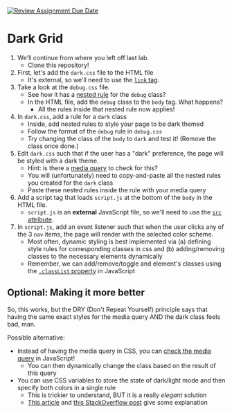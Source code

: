 [![Review Assignment Due Date](https://classroom.github.com/assets/deadline-readme-button-24ddc0f5d75046c5622901739e7c5dd533143b0c8e959d652212380cedb1ea36.svg)](https://classroom.github.com/a/ZFhEzU90)
# Dark Grid

1. We'll continue from where you left off last lab.
    * Clone this repository!
1. First, let's add the `dark.css` file to the HTML file
    * It's external, so we'll need to use the [`link` tag](https://www.w3schools.com/tags/tag_link.asp).
1. Take a look at the `debug.css` file.
    * See how it has a [nested rule](https://developer.mozilla.org/en-US/docs/Web/CSS/CSS_nesting/Using_CSS_nesting) for the `debug` class?
    * In the HTML file, add the `debug` class to the `body` tag. What happens? 
        * All the rules inside that nested rule now applies!
1. In `dark.css`, add a rule for a `dark` class
    * Inside, add nested rules to style your page to be dark themed
    * Follow the format of the `debug` rule in `debug.css`
    * Try changing the class of the `body` to `dark` and test it! (Remove the class once done.)
1. Edit `dark.css` such that if the user has a "dark" preference, the page will be styled with a dark theme.
    * Hint: is there a [media query](https://developer.mozilla.org/en-US/docs/Web/CSS/CSS_media_queries/Using_media_queries) to check for this?
    * You will (unfortunately) need to copy-and-paste all the nested rules you created for the `dark` class
    * Paste these nested rules inside the rule with your media query
1. Add a script tag that loads `script.js` at the bottom of the `body` in the HTML file.
    * `script.js` is an **external** JavaScript file, so we'll need to use the [`src` attribute](https://www.w3schools.com/TAGS/att_script_src.asp).
1. In `script.js`, add an event listener such that when the user clicks any of the 3 `nav` items, the page will render with the selected color scheme.
    * Most often, dynamic styling is best implemented via (a) defining style rules for corresponding classes in css and (b) adding/removing classes to the necessary elements dynamically
    * Remember, we can add/remove/toggle and element's classes using the [`.classList` property](https://developer.mozilla.org/en-US/docs/Web/API/Element/classList) in JavaScript

## Optional: Making it more better

So, this works, but the DRY (Don't Repeat Yourself) principle says that having the same exact styles for the media query AND the dark class feels bad, man.

Possible alternative:
* Instead of having the media query in CSS, you can [check the media query](https://developer.mozilla.org/en-US/docs/Web/API/Window/matchMedia) in JavaScript!
    * You can then dynamically change the class based on the result of this query
* You can use CSS variables to store the state of dark/light mode and then specify both colors in a single rule
    * This is trickier to understand, BUT it is a really *elegant* solution
    * [This article](https://css-tricks.com/a-dry-approach-to-color-themes-in-css/) and [this StackOverflow post](https://stackoverflow.com/a/70934827) give some explanation
